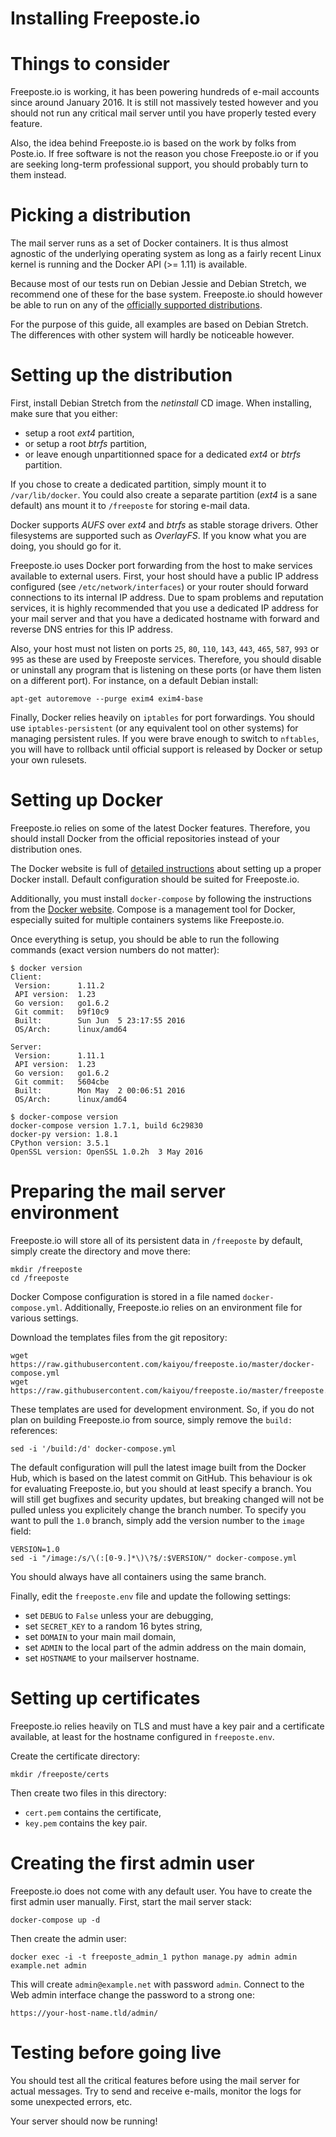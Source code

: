 Installing Freeposte.io
=======================

Things to consider
==================

Freeposte.io is working, it has been powering hundreds of e-mail accounts
since around January 2016. It is still not massively tested however and
you should not run any critical mail server until you have properly tested
every feature.

Also, the idea behind Freeposte.io is based on the work by folks from Poste.io.
If free software is not the reason you chose Freeposte.io or if you are seeking
long-term professional support, you should probably turn to them instead.

Picking a distribution
======================

The mail server runs as a set of Docker containers. It is thus almost agnostic
of the underlying operating system as long as a fairly recent Linux kernel is
running and the Docker API (>= 1.11) is available.

Because most of our tests run on Debian Jessie and Debian Stretch, we recommend
one of these for the base system. Freeposte.io should however be able to run on
any of the [officially supported distributions](https://docs.docker.com/engine/installation/).

For the purpose of this guide, all examples are based on Debian Stretch. The
differences with other system will hardly be noticeable however.

Setting up the distribution
===========================

First, install Debian Stretch from the *netinstall* CD image. When installing,
make sure that you either:

 - setup a root *ext4* partition,
 - or setup a root *btrfs* partition,
 - or leave enough unpartitionned space for a dedicated *ext4* or *btrfs*
   partition.

If you chose to create a dedicated partition, simply mount it to
``/var/lib/docker``. You could also create a separate partition (*ext4* is a
sane default)  ans mount it to ``/freeposte`` for storing e-mail data.

Docker supports *AUFS* over *ext4* and *btrfs* as stable storage drivers.
Other filesystems are supported such as *OverlayFS*. If you know what you are
doing, you should go for it.

Freeposte.io uses Docker port forwarding from the host to make services
available to external users. First, your host should have a public IP address
configured (see ``/etc/network/interfaces``) or your router should
forward connections to its internal IP address. Due to spam problems and
reputation services, it
is highly recommended that you use a dedicated IP address for your mail server
and that you have a dedicated hostname with forward and reverse DNS entries
for this IP address.

Also, your host must not listen on ports ``25``, ``80``, ``110``, ``143``,
``443``, ``465``, ``587``, ``993`` or ``995`` as these are used by Freeposte
services. Therefore, you should disable or uninstall any program that is
listening on these ports (or have them listen on a different port). For
instance, on a default Debian install:

```
apt-get autoremove --purge exim4 exim4-base
```

Finally, Docker relies heavily on ``iptables`` for port forwardings. You
should use ``iptables-persistent`` (or any equivalent tool on other
systems) for managing persistent rules. If you were brave enough to switch to
``nftables``, you will have to rollback until official support is released
by Docker or setup your own rulesets.

Setting up Docker
=================

Freeposte.io relies on some of the latest Docker features. Therefore, you should
install Docker from the official repositories instead of your distribution
ones.

The Docker website is full of [detailed instructions](https://docs.docker.com/engine/installation/)
about setting up a proper Docker install. Default configuration should be
suited for Freeposte.io.

Additionally, you must install ``docker-compose`` by following the instructions
from the [Docker website](https://docs.docker.com/compose/). Compose is a
management tool for Docker, especially suited for multiple containers systems
like Freeposte.io.

Once everything is setup, you should be able to run the following commands
(exact version numbers do not matter):

```
$ docker version
Client:
 Version:      1.11.2
 API version:  1.23
 Go version:   go1.6.2
 Git commit:   b9f10c9
 Built:        Sun Jun  5 23:17:55 2016
 OS/Arch:      linux/amd64

Server:
 Version:      1.11.1
 API version:  1.23
 Go version:   go1.6.2
 Git commit:   5604cbe
 Built:        Mon May  2 00:06:51 2016
 OS/Arch:      linux/amd64

$ docker-compose version
docker-compose version 1.7.1, build 6c29830
docker-py version: 1.8.1
CPython version: 3.5.1
OpenSSL version: OpenSSL 1.0.2h  3 May 2016
```

Preparing the mail server environment
=====================================

Freeposte.io will store all of its persistent data in ``/freeposte`` by default,
simply create the directory and move there:

```
mkdir /freeposte
cd /freeposte
```

Docker Compose configuration is stored in a file named ``docker-compose.yml``.
Additionally, Freeposte.io relies on an environment file for various settings.

Download the templates files from the git repository:

```
wget https://raw.githubusercontent.com/kaiyou/freeposte.io/master/docker-compose.yml
wget https://raw.githubusercontent.com/kaiyou/freeposte.io/master/freeposte.env
```

These templates are used for development environment. So, if you do not plan
on building Freeposte.io from source, simply remove the ``build:`` references:

```
sed -i '/build:/d' docker-compose.yml
```

The default configuration will pull the latest image built from the Docker
Hub, which is based on the latest commit on GitHub. This behaviour is ok for
evaluating Freeposte.io, but you should at least specify a branch. You will
still get bugfixes and security updates, but breaking changed will not be
pulled unless you explicitely change the branch number. To specify you want
to pull the ``1.0`` branch, simply add the version number to the ``image``
field:

```
VERSION=1.0
sed -i "/image:/s/\(:[0-9.]*\)\?$/:$VERSION/" docker-compose.yml
```

You should always have all containers using the same branch.

Finally, edit the ``freeposte.env`` file and update the following settings:

 - set ``DEBUG`` to ``False`` unless your are debugging,
 - set ``SECRET_KEY`` to a random 16 bytes string,
 - set ``DOMAIN`` to your main mail domain,
 - set ``ADMIN`` to the local part of the admin address on the main domain,
 - set ``HOSTNAME`` to your mailserver hostname.

Setting up certificates
=======================

Freeposte.io relies heavily on TLS and must have a key pair and a certificate
available, at least for the hostname configured in ``freeposte.env``.

Create the certificate directory:

```
mkdir /freeposte/certs
```

Then create two files in this directory:

 - ``cert.pem`` contains the certificate,
 - ``key.pem`` contains the key pair.

Creating the first admin user
=============================

Freeposte.io does not come with any default user. You have to create the
first admin user manually. First, start the mail server stack:

```
docker-compose up -d
```

Then create the admin user:

```
docker exec -i -t freeposte_admin_1 python manage.py admin admin example.net admin
```

This will create ``admin@example.net`` with password ``admin``. Connect to
the Web admin interface change the password to a strong one:

```
https://your-host-name.tld/admin/
```

Testing before going live
=========================

You should test all the critical features before using the mail server for
actual messages. Try to send and receive e-mails, monitor the logs for some
unexpected errors, etc.

Your server should now be running!
